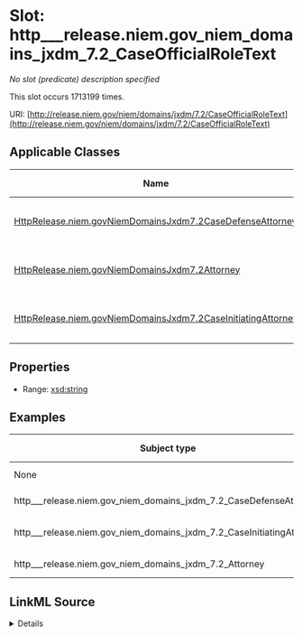 

# Slot: http___release.niem.gov_niem_domains_jxdm_7.2_CaseOfficialRoleText


_No slot (predicate) description specified_






This slot occurs 1713199 times.


URI: [http://release.niem.gov/niem/domains/jxdm/7.2/CaseOfficialRoleText](http://release.niem.gov/niem/domains/jxdm/7.2/CaseOfficialRoleText)



<!-- no inheritance hierarchy -->





## Applicable Classes

| Name | Description | Modifies Slot |
| --- | --- | --- |
| [HttpRelease.niem.govNiemDomainsJxdm7.2CaseDefenseAttorney](../classes/HttpRelease.niem.govNiemDomainsJxdm7.2CaseDefenseAttorney.md) | No class (type) description specified |  yes  |
| [HttpRelease.niem.govNiemDomainsJxdm7.2Attorney](../classes/HttpRelease.niem.govNiemDomainsJxdm7.2Attorney.md) | No class (type) description specified |  yes  |
| [HttpRelease.niem.govNiemDomainsJxdm7.2CaseInitiatingAttorney](../classes/HttpRelease.niem.govNiemDomainsJxdm7.2CaseInitiatingAttorney.md) | No class (type) description specified |  yes  |







## Properties

* Range: [xsd:string](http://www.w3.org/2001/XMLSchema#string)






## Examples

| Subject type | Object type | Example subject | Example object | Occurrences |
| --- | --- | --- | --- | --- |
| None | string | scales:Agent/akd;;1:16-cr-00001_a2 | Assigned Judge | 1216331 |
| http___release.niem.gov_niem_domains_jxdm_7.2_CaseDefenseAttorney | string | scales:Agent/akd;;1:16-cr-00001_a4 | Retained | 280534 |
| http___release.niem.gov_niem_domains_jxdm_7.2_CaseInitiatingAttorney | string | scales:Agent/akd;;1:16-cr-00001_a5 | Assistant US Attorney | 204677 |
| http___release.niem.gov_niem_domains_jxdm_7.2_Attorney | string | scales:Agent/almd;;1:16-cr-00571_a20 | Retained | 11657 |




## LinkML Source

<details>

```yaml
name: http___release.niem.gov_niem_domains_jxdm_7.2_CaseOfficialRoleText
annotations:
  count:
    tag: count
    value: 1713199
  string:
    tag: string
    value: 1216331
description: No slot (predicate) description specified
examples:
- object:
    example_object: Assigned Judge
    example_object_type: string
    example_predicate: http://release.niem.gov/niem/domains/jxdm/7.2/CaseOfficialRoleText
    example_subject: scales:Agent/akd;;1:16-cr-00001_a2
    example_subject_type: None
- object:
    example_object: Retained
    example_object_type: string
    example_predicate: http://release.niem.gov/niem/domains/jxdm/7.2/CaseOfficialRoleText
    example_subject: scales:Agent/akd;;1:16-cr-00001_a4
    example_subject_type: http___release.niem.gov_niem_domains_jxdm_7.2_CaseDefenseAttorney
- object:
    example_object: Assistant US Attorney
    example_object_type: string
    example_predicate: http://release.niem.gov/niem/domains/jxdm/7.2/CaseOfficialRoleText
    example_subject: scales:Agent/akd;;1:16-cr-00001_a5
    example_subject_type: http___release.niem.gov_niem_domains_jxdm_7.2_CaseInitiatingAttorney
- object:
    example_object: Retained
    example_object_type: string
    example_predicate: http://release.niem.gov/niem/domains/jxdm/7.2/CaseOfficialRoleText
    example_subject: scales:Agent/almd;;1:16-cr-00571_a20
    example_subject_type: http___release.niem.gov_niem_domains_jxdm_7.2_Attorney
from_schema: scales-kg
rank: 1000
slot_uri: http://release.niem.gov/niem/domains/jxdm/7.2/CaseOfficialRoleText
alias: http___release.niem.gov_niem_domains_jxdm_7.2_CaseOfficialRoleText
domain_of:
- http___release.niem.gov_niem_domains_jxdm_7.2_Attorney
- http___release.niem.gov_niem_domains_jxdm_7.2_CaseDefenseAttorney
- http___release.niem.gov_niem_domains_jxdm_7.2_CaseInitiatingAttorney
range: string

```
</details>